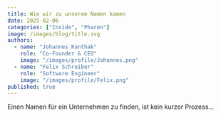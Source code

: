 ```yaml
---
title: Wie wir zu unserem Namen kamen
date: 2025-02-06
categories: ["Inside", "Pharen"]
image: /images/blog/title.svg
authors:
  - name: "Johannes Kanthak"
    role: "Co-Founder & CEO"
    image: "/images/profile/Johannes.png"
  - name: "Felix Schreiber"
    role: "Software Engineer"
    image: "/images/profile/Felix.png"
published: true
---
```


Einen Namen für ein Unternehmen zu finden, ist kein kurzer Prozess...
